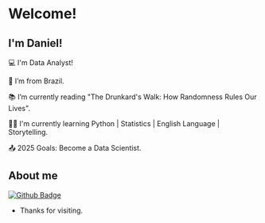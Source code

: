 # Welcome!

 

## I'm Daniel!

 

:computer: I'm Data Analyst!

:house_with_garden: I’m from Brazil.

:books: I’m currently reading "The Drunkard's Walk: How Randomness Rules Our Lives".

👨‍💻 I'm currently learning Python | Statistics | English Language | Storytelling.

:outbox_tray: 2025 Goals: Become a Data Scientist.

 

## About me

[![Github Badge](https://img.shields.io/badge/-Github-000?style=flat-square&logo=Github&logoColor=white&link=LINK_GIT)](https://github.com/danielmvr/)

- Thanks for visiting.
